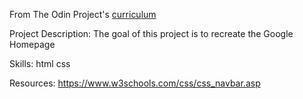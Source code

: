 From The Odin Project's [curriculum](http://www.theodinproject.com/courses/web-development-101/lessons/html-css)


Project Description:
The goal of this project is to recreate the Google Homepage


Skills:
html
css


Resources:
https://www.w3schools.com/css/css_navbar.asp
